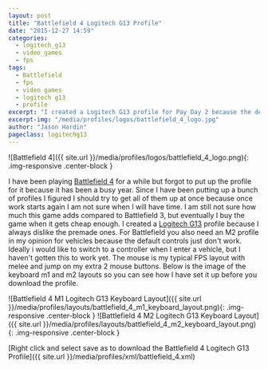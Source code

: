 ```yaml
---
layout: post
title: "Battlefield 4 Logitech G13 Profile"
date: "2015-12-27 14:59"
categories:
  - logitech_g13
  - video_games
  - fps
tags:
  - Battlefield
  - fps
  - video games
  - logitech g13
  - profile
excerpt: "I created a Logitech G13 profile for Pay Day 2 because the default one wasn't very good and I wanted an M2 for vehicles."
excerpt-img: "/media/profiles/logos/battlefield_4_logo.jpg"
author: "Jason Hardin"
pageclass: logitechg13
---
```

![Battlefield 4]({{ site.url }}/media/profiles/logos/battlefield_4_logo.png){: .img-responsive .center-block }

I have been playing [Battlefield 4](http://www.battlefield.com/battlefield-4) for a while but forgot to put up the profile for it because it has been a busy year. Since I have been putting up a bunch of profiles I figured I should try to get all of them up at once because once work starts again I am not sure when I will have time. I am still not sure how much this game adds compared to Battlefield 3, but eventually I buy the game when it gets cheap enough. I created a  [Logitech G13](http://gaming.logitech.com/en-us/product/g13-advanced-gameboard) profile because I always dislike the premade ones. For Battlefield you also need an M2 profile in my opinion for vehicles because the default controls just don't work. Ideally i would like to switch to a controller when I enter a vehicle, but I haven't gotten this to work yet. The mouse is my typical FPS layout with melee and jump on my extra 2 mouse buttons. Below is the image of the keyboard m1 and m2 layouts so you can see how I have set it up before you download the profile.

![Battlefield 4 M1 Logitech G13 Keyboard Layout]({{ site.url }}/media/profiles/layouts/battlefield_4_m1_keyboard_layout.png){: .img-responsive .center-block }
![Battlefield 4 M2 Logitech G13 Keyboard Layout]({{ site.url }}/media/profiles/layouts/battlefield_4_m2_keyboard_layout.png){: .img-responsive .center-block }

[Right click and select save as to download the Battlefield 4 Logitech G13 Profile]({{ site.url }}/media/profiles/xml/battlefield_4.xml)
